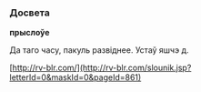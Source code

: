 ### Досвета
**прыслоўе**

Да таго часу, пакуль развіднее. Устаў яшчэ д.

<a rel="author">[http://rv-blr.com/](http://rv-blr.com/slounik.jsp?letterId=0&maskId=0&pageId=861)</a>
